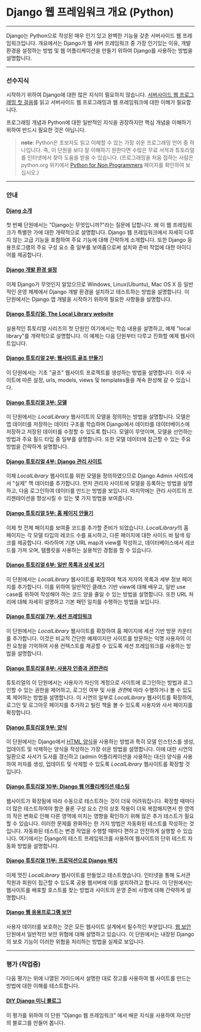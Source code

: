 Django 웹 프레임워크 개요 (Python)
==================================

---

Django는 Python으로 작성된 매우 인기 있고 완벽한 기능을 갖춘 서버사이드 웹 프레임워크입니다. 개요에서는 Django가 웹 서버 프레임워크 중 가장 인기있는 이유, 개발 환경을 설정하는 방법 및 웹 어플리케이션을 만들기 위하여 Django를 사용하는 방법을 설명합니다.

---

### 선수지식

시작하기 위하여 Django에 대한 많은 지식이 필요하지 않습니다. [서버사이드 웹 프로그래밍 첫 걸음](https://github.com/YoonJoon/AboutServersideWebProgrammingFirstStep/README.md)를 읽고 서버사이드 웹 프로그래밍과 웹 프레임워크에 대한 이해가 필요합니다.

프로그래밍 개념과 Python에 대한 일반적인 지식을 권장하지만 핵심 개념을 이해하기 위하여 반드시 필요한 것은 아닙니다.

> **note**: Python은 초보자도 읽고 이해할 수 있는 가장 쉬운 프로그래밍 언어 중 하나입니다. 즉, 이 단원을 보다 잘 이해하기 원한다면 수많은 무료 서적과 튜토리얼를 인터넷에서 찾아 도움을 받을 수 있습니다. (프로그래밍을 처음 접하는 사람은 python.org 위키에서 [Python for Non Programmers](https://wiki.python.org/moin/BeginnersGuide/NonProgrammers) 페이지를 확인하여 보십시오.)

---

### 안내

#### [Djang 소개](introduction.md)

첫 번째 단원에서는 "Django는 무엇입니까?"라는 질문에 답합니다. 왜 이 웹 프레임워크가 특별한 가에 대한 개략적으로 설명합니다. Django 웹 프레임워크에서 자세히 다루지 않는 고급 기능을 포함하여 주요 기능에 대해 간략하게 소개합니다. 또한 Django 응용프로그램의 주요 구성 요소 중 일부를 보여줌으로써 설치와 준비 작업에 대한 아이디어를 제공합니다.

#### [Django 개발 환경 설정](developmentEnvironment.md)

이제 Django가 무엇인지 알았으므로 Windows, Linux(Ubuntu), Mac OS X 등 일반적인 운영 체제에서 Django 개발 환경을 설치하고 테스트하는 방법을 설명합니다. 이 단원에서는 Django 앱 개발을 시작하기 위하여 필요한 사항들을 설명합니다.

#### [Django 튜토리얼: The Local Library website](tutorialLocalLibraryWebsite.md)

실용적인 튜토리얼 시리즈의 첫 단원인 여기에서는 학습 내용을 설명하고, 예제 "local library"를 개략적으로 설명합니다. 이 예제는 다음 단원부터 다루고 진화할 예제 웹사이트입니다.

#### [Django 튜토리얼 2부: 웹사이트 골조 만들기](skeletonWebsite.md)

이 단원에서는 기초 "골조" 웹사이트 프로젝트를 생성하는 방법을 설명합니다. 이후 사이트에 따른 설정, urls, models, views 및 templates들을 계속 완성해 갈 수 있습니다.

#### [Django 튜토리얼 3부: 모델](models.md)

이 단원에서는 <i>LocalLibrary</i> 웹사이트의 모델을 정의하는 방법을 설명합니다. 모델은 앱 데이터를 저장하는 데이터 구조를 학습하며 Django에서 데이터를 데이터베이스에 저장하고 저장된 데이터를 수정할 수 있도록 합니다. 모델이 무엇이며, 모델을 선언하는 방법과 주요 필드 타입 중 일부를 설명합니다. 또한 모델 데이터에 접근할 수 있는 주요 방법을 간략하게 설명합니다.

#### [Django 튜토리얼 4부: Django 관리 사이트](adminSite.md)

이제 <i>LocalLibrary</i> 웹사이트를 위한 모델을 정의하였으므로 Django Admin 사이트에서 "실제" 책 데이터를 추가합니다. 먼저 관리자 사이트에 모델을 등록하는 방법을 설명하고, 다음 로그인하여 데이터를 만드는 방법을 보입니다. 마지막에는 관리 사이트의 프리젠테이션을 향상시킬 수 있는 몇 가지 방법을 보여줍니다.

#### [Django 튜토리얼 5부: 홈 페이지 안들기](homePage.md)

이제 첫 전체 페이지를 보여줄 코드를 추가할 준비가 되었습니다. <i>LocalLibrary</i>의 홈 페이지는 각 모델 타입의 레코드 수를 표시하고, 다른 페이지에 대한 사이드 바 탐색 링크를 제공합니다. 따라하며 기본 URL map과 view를 작성하고, 데이터베이스에서 레코드를 가져 오며, 템플릿을 사용하는 실용적인 경험을 할 수 있습니다.

#### [Django 튜토리얼 6부: 일반 목록과 상세 보기](genericViews.md)

이 단원에서는 <i>LocalLibrary</i> 웹사이트를 확장하여 책과 저자의 목록과 세부 정보 페이지를 추가합니다. 이를 위하여 일반적인 클래스 기반 view에 대해 배우고, 일반 use case를 위하여 작성해야 하는 코드 양을 줄일 수 있는 방법을 설명합니다. 또한 URL 처리에 대해 자세히 설명하고 기본 패턴 일치를 수행하는 방법을 보입니다.

#### [Django 튜토리얼 7부: 세션 프레임워크](sessions.md)

이 단원에서는 <i>LocalLibrary</i> 웹사이트를 확장하여 홈 페이지에 세션 기반 방문 카운터를 추가합니다. 이것은 비교적 간단한 예제이지만 사이트를 방문하는 익명 사용자의 이전 요청을 기억하여 사용 컨텍스트를 제공할 수 있도록 세션 프레임워크를 사용하는 방법을 설명합니다.

#### [Django 튜토리얼 8부: 사용자 인증과 권한관리](authentication.md)

튜토리얼의 이 단원에서는 사용자가 자신의 계정으로 사이트에 로그인하는 방법과 로그인할 수 있는 권한을 제어하고, 로그인 여부 및 사용 <i>권한</i>에 따라 수행하거나 볼 수 있도록 제어하는 방법을 설명합니다. 이 시연의 일부로 <i>LocalLibrary</i> 웹사이트를 확장하여, 로그인 및 로그아웃 페이지를 추가하고 빌린 책을 볼 수 있도록 사용자와 사서 페이지를 확장합니다.

#### [Django 튜토리얼 9부: 양식](forms.md)

이 단원에서는 Django에서 [HTML 양식](https://developer.mozilla.org/en-US/docs/Web/Guide/HTML/Forms)을 사용하는 방법과 특히 모델 인스턴스를 생성, 업데이트 및 삭제하는 양식을 작성하는 가장 쉬운 방법을 설명합니다. 이에 대한 시연의 일환으로 사서가 도서를 갱신하고 (admin 어플리케이션을 사용하는 대신) 양식을 사용하여 저자를 생성, 업데이트 및 삭제할 수 있도록 <i>LocalLibrary</i> 웹사이트를 확장할 것입니다.

#### [Django 튜토리얼 10부: Django 웹 어플리케이션 테스팅](testing.md)

웹사이트가 확장됨에 따라 수동으로 테스트하는 것이 더욱 어려워집니다. 확장할 때마다 더 많은 테스트하여야 함은 물론 구성 요소 간의 상호 작용이 더욱 복잡해지면서 한 영역의 작은 변화로 인해 다른 영역에 미치는 영향을 확인하기 위해 많은 추가 테스트가 필요할 수 있습니다. 이러한 문제를 완화하는 한 가지 방법은 자동화된 테스트를 작성하는 것입니다. 자동화된 테스트는 변경 작업을 수행할 때마다 편하고 안전하게 실행할 수 있습니다. 여기에서는 Django의 테스트 프레임워크를 사용하여 웹사이트의 단위 테스트 자동화 방법을 설명합니다.

#### [Django 튜토리얼 11부: 프로덕션으로 Django 배치](deployment.md)

이제 멋진 <i>LocalLibrary</i> 웹사이트를 만들었고 테스트했습니다. 인터넷을 통해 도서관 직원과 회원이 접근할 수 있도록 공용 웹서버에 이를 설치하려고 합니다. 이 단원에서는 웹사이트를 배포할 호스트를 찾는 방법과 사이트의 운영 준비 사항에 대해 간략하게 설명합니다.

#### [Django 웹 응용프로그램 보안](webApplicationSecurity.md)

사용자 데이터를 보호하는 것은 모든 웹사이트 설계에서 필수적인 부분입니다. [웹 보안](https://developer.mozilla.org/en-US/docs/Web/Security) 단원에서 일반적인 보안 위협에 대해 설명하고 있습니다. 이 단원에서는 내장된 Django의 보호 기능이 이러한 위협을 처리하는 방법을 실제로 보입니다.

---

### 평가 (작업중)

다음 평가는 위에 나열된 가이드에서 설명한 대로 장고를 사용하여 웹 사이트를 만드는 방법에 대한 이해를 테스트합니다.

#### [DIY Django 미니 블로그](https://djangoAssessmentBlog.md)

이 평가를 위하여 이 단원 "Django 웹 프레임워크" 에서 배운 지식을 사용하여 자신만의 블로그를 만들어 봅니다.
